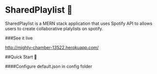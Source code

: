 # SharedPlaylist 🎵

SharedPlaylist is a MERN stack application that uses Spotify API to allows users to create collaborative plalylists on spotify.

###See it live

http://mighty-chamber-13522.herokuapp.com/

##Quick Start 🚀

####Configure default.json in config folder


